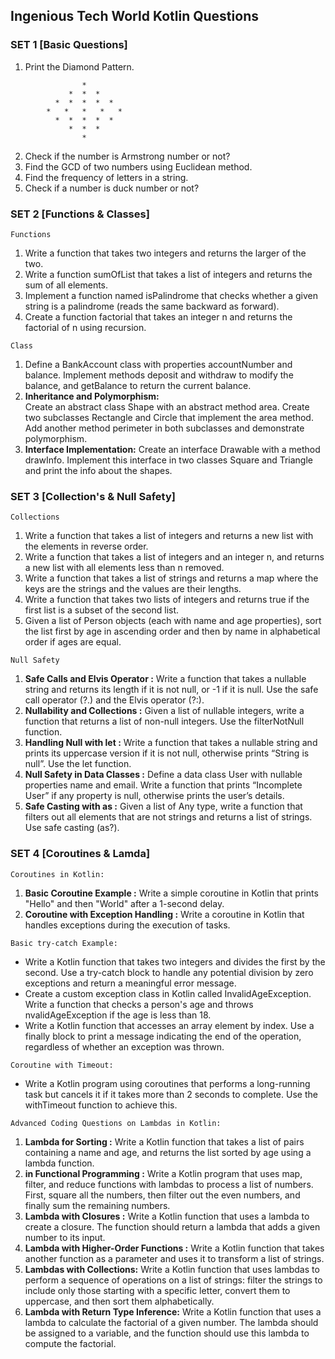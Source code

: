 ## Ingenious Tech World Kotlin Questions

### SET 1 [Basic Questions]

1. Print the Diamond Pattern.

```
                *
             *  *  *
          *  *  *  *  *
        *   *   *   *   *
          *  *  *  *  *
             *  *  *
                *
```

2. Check if the number is Armstrong number or not?
3. Find the GCD of two numbers using Euclidean method.
4. Find the frequency of letters in a string.
5. Check if a number is duck number or not?

### SET 2 [Functions & Classes]

`Functions`

1.  Write a function that takes two integers and returns the larger of the two.
2.  Write a function sumOfList that takes a list of integers and returns the sum of all elements.
3.  Implement a function named isPalindrome that checks whether a given string is a palindrome (reads the same backward as forward).
4.  Create a function factorial that takes an integer n and returns the factorial of n using recursion.

`Class`

1. Define a BankAccount class with properties accountNumber and balance. Implement methods deposit and withdraw to modify the balance, and getBalance to return the current balance.
2. **Inheritance and Polymorphism:**  
   Create an abstract class Shape with an abstract method area. Create two subclasses Rectangle and Circle that implement the area method. Add another method perimeter in both subclasses and demonstrate polymorphism.
3. **Interface Implementation:**
   Create an interface Drawable with a method drawInfo. Implement this interface in two classes Square and Triangle and print the info about the shapes.

### SET 3 [Collection's & Null Safety]

`Collections`

1. Write a function that takes a list of integers and returns a new list with the elements in reverse order.
2. Write a function that takes a list of integers and an integer n, and returns a new list with all elements less than n removed.
3. Write a function that takes a list of strings and returns a map where the keys are the strings and the values are their lengths.
4. Write a function that takes two lists of integers and returns true if the first list is a subset of the second list.
5. Given a list of Person objects (each with name and age properties), sort the list first by age in ascending order and then by name in alphabetical order if ages are equal.

`Null Safety`

1. **Safe Calls and Elvis Operator :**
   Write a function that takes a nullable string and returns its length if it is not null, or -1 if it is null. Use the safe call operator (?.) and the Elvis operator (?:).
2. **Nullability and Collections :**
   Given a list of nullable integers, write a function that returns a list of non-null integers. Use the filterNotNull function.
3. **Handling Null with let :**
   Write a function that takes a nullable string and prints its uppercase version if it is not null, otherwise prints “String is null”. Use the let function.
4. **Null Safety in Data Classes :**
   Define a data class User with nullable properties name and email. Write a function that prints “Incomplete User” if any property is null, otherwise prints the user’s details.
5. **Safe Casting with as :**
   Given a list of Any type, write a function that filters out all elements that are not strings and returns a list of strings. Use safe casting (as?).

### SET 4 [Coroutines & Lamda]

`Coroutines in Kotlin:`

1. **Basic Coroutine Example :** Write a simple coroutine in Kotlin that prints "Hello" and then "World" after a 1-second delay.
2. **Coroutine with Exception Handling :** Write a coroutine in Kotlin that handles exceptions during the execution of tasks.

`Basic try-catch Example:`

-   Write a Kotlin function that takes two integers and divides the first by the second. Use a try-catch block to handle any potential division by zero exceptions and return a meaningful error message.
-   Create a custom exception class in Kotlin called InvalidAgeException. Write a function that checks a person's age and throws nvalidAgeException if the age is less than 18.
-   Write a Kotlin function that accesses an array element by index. Use a finally block to print a message indicating the end of the operation, regardless of whether an exception was thrown.

`Coroutine with Timeout:`

-   Write a Kotlin program using coroutines that performs a long-running task but cancels it if it takes more than 2 seconds to complete. Use the withTimeout function to achieve this.

`Advanced Coding Questions on Lambdas in Kotlin:`

1. **Lambda for Sorting :** Write a Kotlin function that takes a list of pairs containing a name and age, and returns the list sorted by age using a lambda function.
2. **in Functional Programming :** Write a Kotlin program that uses map, filter, and reduce functions with lambdas to process a list of numbers. First, square all the numbers, then filter out the even numbers, and finally sum the remaining numbers.
3. **Lambda with Closures :** Write a Kotlin function that uses a lambda to create a closure. The function should return a lambda that adds a given number to its input.
4. **Lambda with Higher-Order Functions :** Write a Kotlin function that takes another function as a parameter and uses it to transform a list of strings.
5. **Lambdas with Collections:** Write a Kotlin function that uses lambdas to perform a sequence of operations on a list of strings: filter the strings to include only those starting with a specific letter, convert them to uppercase, and then sort them alphabetically.
6. **Lambda with Return Type Inference:** Write a Kotlin function that uses a lambda to calculate the factorial of a given number. The lambda should be assigned to a variable, and the function should use this lambda to compute the factorial.

